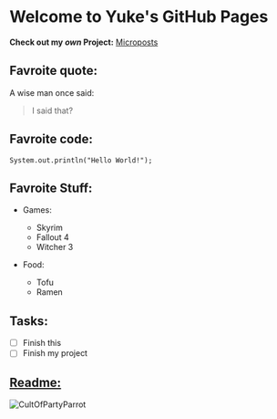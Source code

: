 # Welcome to Yuke's GitHub Pages

**Check out my _own_ Project:** [Microposts](https://infinite-earth-06426.herokuapp.com/)

## Favroite quote:
A wise man once said:
> I said that?

## Favroite code:
`System.out.println("Hello World!");`

## Favroite Stuff:
- Games:
  - Skyrim
  - Fallout 4
  - Witcher 3

- Food:
  - Tofu
  - Ramen

## Tasks:
- [ ] Finish this
- [ ] Finish my project

## [Readme:](./README.md)

![CultOfPartyParrot](https://cultofthepartyparrot.com/parrots/hd/fastparrot.gif)